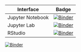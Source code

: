 | Interface| Badge|
|----------|------|
| Jupyter Notebook | [![Binder](http://mybinder.org/badge_logo.svg)](http://mybinder.org/v2/gh/Yifeiyang612/assignment-binder-example/main)
| Jupyter Lab |[![Binder](http://mybinder.org/badge_logo.svg)](http://mybinder.org/v2/gh/Yifeiyang612/assignment-binder-example/main?urlpath=lab)
| RStudio |[![Binder](http://mybinder.org/badge_logo.svg)](http://mybinder.org/v2/gh/Yifeiyang612/assignment-binder-example/main?urlpath=rstudio)

[![Binder](http://mybinder.org/badge_logo.svg)](http://mybinder.org/v2/gh/Yifeiyang612/assignment/main)
